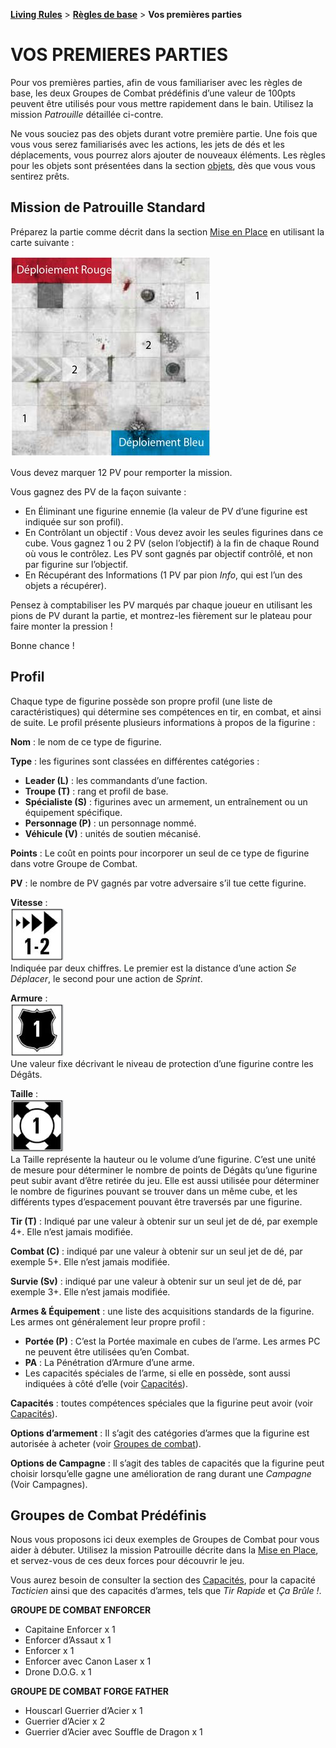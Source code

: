 **[Living Rules](../contents.md)** > **[Règles de base](contents.md)** > **Vos premières parties**

# VOS PREMIERES PARTIES
Pour vos premières parties, afin de vous familiariser avec les règles de base, les deux Groupes de Combat prédéfinis d’une valeur de 100pts peuvent être utilisés pour vous mettre rapidement dans le bain. Utilisez la mission _Patrouille_ détaillée ci-contre.

Ne vous souciez pas des objets durant votre première partie. Une fois que vous vous serez familiarisés avec les actions, les jets de dés et les déplacements, vous pourrez alors ajouter de nouveaux éléments. Les règles pour les objets sont présentées dans la section [objets](items.md), dès que vous vous sentirez prêts.


## Mission de Patrouille Standard
Préparez la partie comme décrit dans la section [Mise en Place](setup.md) en utilisant la carte suivante :

![Carte de mise en place](https://github.com/orouet/DeadZone-Rules/blob/master/missions/patrol/map-fr.jpg?raw=true)

Vous devez marquer 12 PV pour remporter la mission.

Vous gagnez des PV de la façon suivante :

* En Éliminant une figurine ennemie (la valeur de PV d’une figurine est indiquée sur son profil).
* En Contrôlant un objectif : Vous devez avoir les seules figurines dans ce cube. Vous gagnez 1 ou 2 PV (selon l’objectif) à la fin de chaque Round où vous le contrôlez. Les PV sont gagnés par objectif contrôlé, et non par figurine sur l’objectif.
* En Récupérant des Informations (1 PV par pion _Info_, qui est l’un des objets a récupérer).

Pensez à comptabiliser les PV marqués par chaque joueur en utilisant les pions de PV durant la partie, et montrez-les fièrement sur le plateau pour faire monter la pression !

Bonne chance !


## Profil
Chaque type de figurine possède son propre profil (une liste de caractéristiques) qui détermine ses compétences en tir, en combat, et ainsi de suite. Le profil présente plusieurs informations à propos de la figurine :

**Nom** : le nom de ce type de figurine.

**Type** : les figurines sont classées en différentes catégories :
+ **Leader (L)** : les commandants d’une faction.
+ **Troupe (T)** : rang et profil de base.
+ **Spécialiste (S)** : figurines avec un armement, un entraînement ou un équipement spécifique.
+ **Personnage (P)** : un personnage nommé.
+ **Véhicule (V)** : unités de soutien mécanisé.

**Points** : Le coût en points pour incorporer un seul de ce type de figurine dans votre Groupe de Combat.

**PV** : le nombre de PV gagnés par votre adversaire s’il tue cette figurine.

**Vitesse** :  
![Vitesse](https://github.com/orouet/DeadZone-Rules/blob/master/rules/living/resources/stats/speed-1-2.jpg?raw=true)  
Indiquée par deux chiffres. Le premier est la distance d’une action _Se Déplacer_, le second pour une action de _Sprint_.

**Armure** :  
![Armure](https://github.com/orouet/DeadZone-Rules/blob/master/rules/living/resources/stats/armour-1.jpg?raw=true)  
Une valeur fixe décrivant le niveau de protection d’une figurine contre les Dégâts.

**Taille** :  
![Armure](https://github.com/orouet/DeadZone-Rules/blob/master/rules/living/resources/stats/size-1.jpg?raw=true)  
La Taille représente la hauteur ou le volume d’une figurine. C’est une unité de mesure pour déterminer le nombre de points de Dégâts qu’une figurine peut subir avant d’être retirée du jeu. Elle est aussi utilisée pour déterminer le nombre de figurines pouvant se trouver dans un même cube, et les différents types d’espacement pouvant être traversés par une figurine.

**Tir (T)** : Indiqué par une valeur à obtenir sur un seul jet de dé, par exemple 4+. Elle n’est jamais modifiée.

**Combat (C)** : indiqué par une valeur à obtenir sur un seul jet de dé, par exemple 5+. Elle n’est jamais modifiée.

**Survie (Sv)** : indiqué par une valeur à obtenir sur un seul jet de dé, par exemple 3+. Elle n’est jamais modifiée.

**Armes & Équipement** : une liste des acquisitions standards de la figurine. Les armes ont généralement leur propre profil :
+ **Portée (P)** : C’est la Portée maximale en cubes de l’arme. Les armes PC ne peuvent être utilisées qu’en Combat.
+ **PA** : La Pénétration d’Armure d’une arme.
+ Les capacités spéciales de l’arme, si elle en possède, sont aussi indiquées à côté d’elle (voir [Capacités](../additional/abilities.md)).

**Capacités** : toutes compétences spéciales que la figurine peut avoir (voir [Capacités](../additional/abilities.md)).

**Options d’armement** : Il s’agit des catégories d’armes que la figurine est autorisée à acheter (voir [Groupes de combat](../additional/teams.md)).

**Options de Campagne** : Il s’agit des tables de capacités que la figurine peut choisir lorsqu’elle gagne une amélioration de rang durant une _Campagne_ (Voir Campagnes).


## Groupes de Combat Prédéfinis
Nous vous proposons ici deux exemples de Groupes de Combat pour vous aider à débuter. Utilisez la mission Patrouille décrite dans la [Mise en Place](setup.md), et servez-vous de ces deux forces pour découvrir le jeu.

Vous aurez besoin de consulter la section des [Capacités](../additional/abilities.md), pour la capacité _Tacticien_ ainsi que des capacités d’armes, tels que _Tir Rapide_ et _Ça Brûle !_.

**GROUPE DE COMBAT ENFORCER**  
+ Capitaine Enforcer x 1
+ Enforcer d’Assaut x 1
+ Enforcer x 1
+ Enforcer avec Canon Laser x 1
+ Drone D.O.G. x 1

**GROUPE DE COMBAT FORGE FATHER**  
+ Houscarl Guerrier d’Acier x 1
+ Guerrier d’Acier x 2
+ Guerrier d’Acier avec Souffle de Dragon x 1


